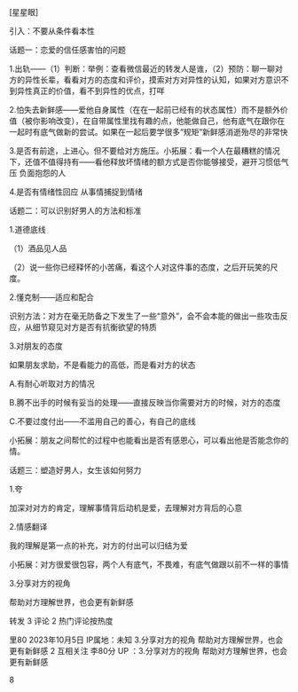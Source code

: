 [星星眼]






引入：不要从条件看本性



话题一：恋爱的信任感害怕的问题

1.出轨——（1）判断：举例：查看微信最近的转发人是谁，（2）预防：聊一聊对方的异性长辈，看看对方的态度和评价，摸索对方对异性的认知，如果对方意识不到异性真正的价值，看不到异性的优点，打咩

2.怕失去新鲜感——爱他自身属性（在在一起前已经有的状态属性）而不是额外价值（被你影响改变），在自带属性里找有趣的点，他能做自己，他有底气在跟你在一起时有底气做新的尝试。如果在一起后要学很多“规矩”新鲜感消逝殆尽的非常快

3.是否有前途，上进心。但不要给对方施压。小拓展：看一个人在最糟糕的情况下，还值不值得持有——看他释放坏情绪的额方式是否你能够接受，避开习惯低气压 负面抱怨的人

4.是否有情绪性回应 从事情捕捉到情绪



话题二：可以识别好男人的方法和标准

1.道德底线

（1）酒品见人品

（2）说一些你已经释怀的小苦痛，看这个人对这件事的态度，之后开玩笑的尺度。

2.懂克制——适应和配合

识别方法：对方在毫无防备之下发生了一些“意外”，会不会本能的做出一些攻击反应，从细节窥见对方是否有抗衡欲望的特质

3.对朋友的态度

如果朋友求助，不是看能力的高低，而是看对方的状态

A.有耐心听取对方的情况

B.腾不出手的时候有妥当的处理——直接反映当你需要对方的时候，对方的态度

C.不要过度付出——不滥用自己的善心，有自己的底线



小拓展：朋友之间帮忙的过程中也能看出是否有感恩心，可以看出他是否能念你的情。



话题三：塑造好男人，女生该如何努力

1.夸

加深对对方的肯定，理解事情背后动机是爱，去理解对方背后的心意

2.情感翻译

我的理解是第一点的补充，对方的付出可以归结为爱



小拓展：对方很爱很包容，两个人有底气，不畏难，有底气做跟以前不一样的事情



3.分享对方的视角

帮助对方理解世界，也会更有新鲜感




转发
3
评论
2
热门评论按热度


里80 
2023年10月5日 IP属地：未知
3.分享对方的视角
帮助对方理解世界，也会更有新鲜感
2
互相关注
李80分 UP ：3.分享对方的视角
帮助对方理解世界，也会更有新鲜感

8